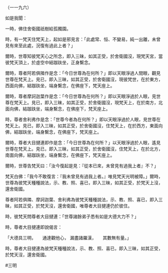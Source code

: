 （一一九六）

如是我聞：

一時，佛住舍衛國祇樹給孤獨園。

時，有一梵天住梵天上，起如是邪見言：「此處常、恒、不變易，純一出離，未曾見有來至此處，況復有過此上者？」

爾時，世尊知彼梵天心之所念，即入三昧，如其正受，於舍衛國沒，現梵天宮，當彼梵天頂上，於虛空中結跏趺坐，正身繫念。

爾時，尊者阿若俱隣作是念：「今日世尊為在何所？」即以天眼淨過人間眼，觀見世尊在梵天上。見已，即入三昧，如其正受，於舍衛國沒，現彼梵世，在於東方，西面向佛，結跏趺坐，端身繫念，在佛座下，梵天座上。

爾時，尊者摩訶迦葉作是念：「今日世尊為在何所？」即以天眼淨過於人眼，見世尊在梵天上。見已，即入三昧，如其正受，於舍衛國沒，現梵天上，在於南方，北面向佛，結跏趺坐，端身繫念，在佛座下，梵天座上。

時，尊者舍利弗作是念：「世尊今者為在何所？」即以天眼淨過於人眼，見世尊在梵天上。見已，即入三昧，如其正受，於舍衛國沒，住梵天上，在於西方，東面向佛，結跏趺坐，端身繫念，在佛座下，梵天座上。

爾時，尊者大目揵連即作是念：「今日世尊為在何所？」以天眼淨過於人眼，遙見世尊在梵天上。見已，即入三昧，如其正受，於舍衛國沒，住梵天上，在於北方，南面向佛，結跏趺坐，端身繫念，在佛座下，梵天座上。

爾時，世尊告梵天曰：「汝今復起是見：『從本已來，未曾見有過我上者』不？」

梵天白佛：「我今不敢復言：『我未曾見有過我上者。』唯見梵天光明被障。」爾時，世尊為彼梵天種種說法，示、教、照、喜已，即入三昧，如其正受，於梵天上沒，還舍衛國。

尊者阿若俱隣、摩訶迦葉、舍利弗為彼梵天種種說法，示、教、照、喜已，即入三昧，如其正受，於梵天沒，還舍衛國，唯尊者大目揵連仍於彼住。

時，彼梵天問尊者大目揵連：「世尊諸餘弟子悉有如是大德大力不？」

時，尊者大目揵連即說偈言：

「大德具三明，　　通達觀他心，
漏盡諸羅漢，　　其數無有量。」

時，尊者大目揵連為彼梵天種種說法，示、教、照、喜已，即入三昧，如其正受，於梵天沒，還舍衛國。








#三明
